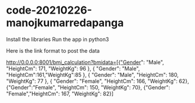 # code-20210226-manojkumarredapanga
Install the libraries
Run the app in python3

Here is the link format to post the data

http://0.0.0.0:8001/bmi_calculation?bmidata=[{"Gender": "Male", "HeightCm": 171, "WeightKg": 96 }, { "Gender": "Male", "HeightCm":161,"WeightKg":85 }, { "Gender": "Male", "HeightCm": 180, "WeightKg": 77 }, { "Gender": "Female", "HeightCm": 166, "WeightKg": 62},{"Gender":"Female", "HeightCm": 150, "WeightKg": 70}, {"Gender": "Female","HeightCm": 167, "WeightKg": 82}]
